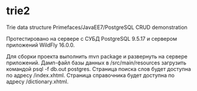 # trie2
Trie data structure Primefaces/JavaEE7/PostgreSQL CRUD demonstration

Протестировано на сервере с СУБД PostgreSQL 9.5.17 и сервером приложений WildFly 16.0.0.

Для сборки проекта выполнить mvn package и развернуть на сервере приложений.
Дамп-файл базы данных в /src/main/resources загрузить командой psql -f db.out postgres.
Страница поиска слов будет доступна по адресу /index.xhtml.
Страница справочника будет доступна по адресу /dictionary.xhtml.
